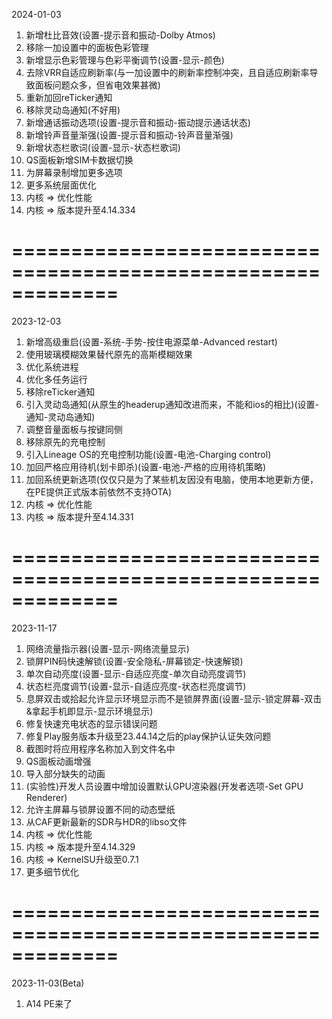 2024-01-03
1. 新增杜比音效(设置-提示音和振动-Dolby Atmos)
2. 移除一加设置中的面板色彩管理
3. 新增显示色彩管理与色彩平衡调节(设置-显示-颜色)
4. 去除VRR自适应刷新率(与一加设置中的刷新率控制冲突，且自适应刷新率导致面板问题众多，但省电效果甚微)
5. 重新加回reTicker通知
6. 移除灵动岛通知(不好用)
7. 新增通话振动选项(设置-提示音和振动-振动提示通话状态)
8. 新增铃声音量渐强(设置-提示音和振动-铃声音量渐强)
9. 新增状态栏歌词(设置-显示-状态栏歌词)
10. QS面板新增SIM卡数据切换
11. 为屏幕录制增加更多选项
12. 更多系统层面优化
13. 内核 => 优化性能
14. 内核 => 版本提升至4.14.334

=============================================================
=============================================================

2023-12-03
1. 新增高级重启(设置-系统-手势-按住电源菜单-Advanced restart)
2. 使用玻璃模糊效果替代原先的高斯模糊效果
3. 优化系统进程
4. 优化多任务运行
5. 移除reTicker通知
6. 引入灵动岛通知(从原生的headerup通知改进而来，不能和ios的相比)(设置-通知-灵动岛通知)
7. 调整音量面板与按键同侧
8. 移除原先的充电控制
9. 引入Lineage OS的充电控制功能(设置-电池-Charging control)
10. 加回严格应用待机(划卡即杀)(设置-电池-严格的应用待机策略)
11. 加回系统更新选项(仅仅只是为了某些机友因没有电脑，使用本地更新方便，在PE提供正式版本前依然不支持OTA)
12. 内核 => 优化性能
13. 内核 => 版本提升至4.14.331

=============================================================
=============================================================

2023-11-17
1. 网络流量指示器(设置-显示-网络流量显示)
2. 锁屏PIN码快速解锁(设置-安全隐私-屏幕锁定-快速解锁)
3. 单次自动亮度(设置-显示-自适应亮度-单次自动亮度调节)
4. 状态栏亮度调节(设置-显示-自适应亮度-状态栏亮度调节)
5. 息屏双击或拾起允许显示环境显示而不是锁屏界面(设置-显示-锁定屏幕-双击&拿起手机即显示-显示环境显示)
6. 修复快速充电状态的显示错误问题
7. 修复Play服务版本升级至23.44.14之后的play保护认证失效问题
8. 截图时将应用程序名称加入到文件名中
9. QS面板动画增强
10. 导入部分缺失的动画
11. (实验性)开发人员设置中增加设置默认GPU渲染器(开发者选项-Set GPU Renderer)
12. 允许主屏幕与锁屏设置不同的动态壁纸
13. 从CAF更新最新的SDR与HDR的libso文件
14. 内核 => 优化性能
15. 内核 => 版本提升至4.14.329
16. 内核 => KernelSU升级至0.7.1
17. 更多细节优化

=============================================================
=============================================================

2023-11-03(Beta)
1. A14 PE来了

